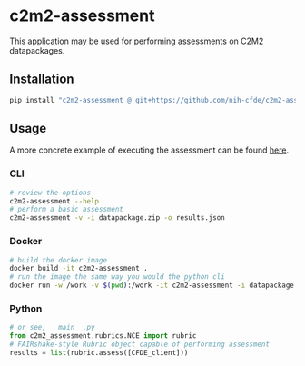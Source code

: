 # c2m2-assessment

This application may be used for performing assessments on C2M2 datapackages.

## Installation
```python
pip install "c2m2-assessment @ git+https://github.com/nih-cfde/c2m2-assessment"
```

## Usage

A more concrete example of executing the assessment can be found [here](./example.md).

### CLI
```bash
# review the options
c2m2-assessment --help
# perform a basic assessment
c2m2-assessment -v -i datapackage.zip -o results.json
```

### Docker
```bash
# build the docker image
docker build -it c2m2-assessment .
# run the image the same way you would the python cli
docker run -w /work -v $(pwd):/work -it c2m2-assessment -i datapackage.zip -o results.json
```

### Python
```python
# or see, __main__.py
from c2m2_assessment.rubrics.NCE import rubric
# FAIRshake-style Rubric object capable of performing assessment
results = list(rubric.assess([CFDE_client]))
```
